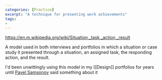 ```yaml
---
categories: [Practice]
excerpt: "A technique for presenting work achievements"
tags:
- 
---
```

https://en.m.wikipedia.org/wiki/Situation,_task,_action,_result

A model used in both interviews and portfolios in which a situation or case study it presented through a situation, an assigned task, the responding action, and the result.  

I'd been unwittingly using this model in my [[Design]] portfolios for years until [Pavel Samsonov](https://mastodon.social/@PavelASamsonov/109320189348046969) said something about it

